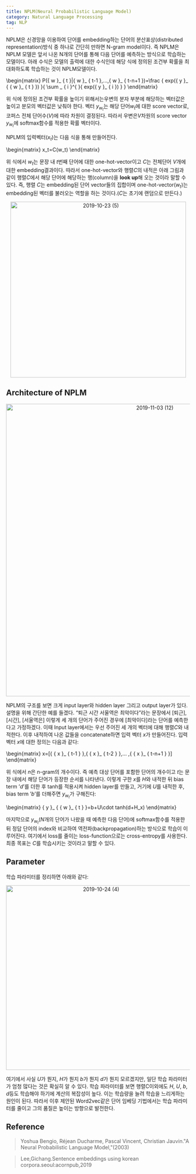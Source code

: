 ```yaml
---
title: NPLM(Neural Probabilistic Language Model)
category: Natural Language Processing
tag: NLP
---
```


NPLM은 신경망을 이용하여 단어를 embedding하는 단어의 분산표상(distributed representation)방식 중 하나로 간단히 만하면 N-gram model이다. 즉 NPLM은 NPLM 모델은 앞서 나온 N개의 단어를 통해 다음 단어를 예측하는 방식으로 학습하는 모델이다. 아래 수식은 모델의 출력에 대한 수식인데 해당 식에 정의된 조건부 확률을 최대화하도록 학습하는 것이 NPLM모델이다.


\begin{matrix}
P({ w }_ { t }|{ w }_ { t-1 },...,{ w }_ { t-n+1 })=\frac { exp({ y }_ { { w }_ { t } }) }{ \sum _ { i }^{  }{ exp({ y }_ { i }) } }
\end{matrix}


위 식에 정의된 조건부 확률을 높이기 위해서는우변의 분자 부분에 해당하는 벡터값은 높이고 분모의 벡터값은 낮춰야 한다. 벡터 $y_{w_t}$는 해당 단어$w_t$에 대한 score vector로, 코퍼스 전체 단어수($V$)에 따라 차원이 결정된다. 따라서 우변은$V$차원의 score vector $y_{w_t}$에 softmax함수를 적용한 확률 벡터이다.

NPLM의 입력벡터($x_t$)는 다음 식을 통해 만들어진다.


\begin{matrix}
x_t=C(w_t)
\end{matrix}


위 식에서 $w_t$는 문장 내 $t$번째 단어에 대한 one-hot-vector이고 $C$는 전체단어 $V$개에 대한 embedding결과이다. 따라서 one-hot-vector와 행렬$C$의 내적은 아래 그림과 같이 행렬$C$에서 해당 단어에 해당하는 행(column)을 **look up**해 오는 것이라 말할 수 있다. 즉, 행렬 $C$는 embedding된 단어 vector들의 집합이며 one-hot-vector($w_t$)는 embedding된 벡터를 불러오는 역할을 하는 것이다.($C$는 초기에 랜덤으로 만든다.)

<center><img width="481" alt="2019-10-23 (5)" src="https://user-images.githubusercontent.com/53667002/68085343-5e6ec780-fe83-11e9-9bbf-d8598f24942f.png"></center>

## Architecture of NPLM

<center><img width="800" alt="2019-11-03 (12)" src="https://user-images.githubusercontent.com/53667002/68085763-c7f0d500-fe87-11e9-8cba-c908678274e1.png">
</center>

NPLM의 구조를 보면 크게 input layer와 hidden layer 그리고 output layer가 있다. 설명을 위해 간단한 예를 들겠다. “퇴근 시간 서울역은 최악이다”라는 문장에서 [퇴근], [시간], [서울역은] 이렇게 세 개의 단어가 주어진 경우에 [최악이다]라는 단어를 예측한다고 가정하겠다. 이때 Input layer에서는 우선 주어진 세 개의 벡터에 대해 행렬$C$와 내적한다. 이후 내적하여 나온 값들을 concatenate하면 입력 벡터 $x$가 만들어진다. 입력 벡터 $x$에 대한 정의는 다음과 같다:


\begin{matrix}
x=\[{ { x }_ { t-1 } },{ { x }_ { t-2 } },… ,{ { x }_ { t-n+1 } }]
\end{matrix}


위 식에서 $n$은 n-gram의 개수이다. 즉 예측 대상 단어를 포함한 단어의 개수이고 $t$는 문장 내에서 해당 단어가 등장한 순서를 나타낸다. 이렇게 구한 $x$를 $H$와 내적한 뒤 bias term ’$d$’를 더한 후 tanh를 적용시켜 hidden layer를 만들고, 거기에 $U$를 내적한 후,  bias term ’$b$’를 더해주면 $y_{w_t}$가 구해진다:


\begin{matrix}
{ y }_ { { w }_ { t } }=b+U\cdot tanh(d+H_x)
\end{matrix}


마지막으로 $y_{w_t}$($N$개의 단어가 나왔을 때 예측한 다음 단어)에 softmax함수를 적용한 뒤 정답 단어의 index와 비교하여 역전파(backpropagation)하는 방식으로 학습이 이루어진다. 여기에서 loss를 줄이는 loss-function으로는 cross-entropy를 사용한다. 최종 목표는 $C$를 학습시키는 것이라고 말할 수 있다.

## Parameter

학습 파라미터를 정리하면 아래와 같다:

<center><img width="505" alt="2019-10-24 (4)" src="https://user-images.githubusercontent.com/53667002/68085609-04233600-fe86-11e9-99aa-32b4c894a374.png"></center>

여기에서 사실 $U$가 뭔지, $H$가 뭔지 $b$가 뭔지 $d$가 뭔지 모르겠지만, 일단 학습 파라미터가 엄청 많다는 것은 확실히 알 수 있다. 학습 파라미터를 보면 행렬C이외에도 $H$, $U$, $b$, $d$등도 학습해야 하기에 계산의 복잡성이 높다. 이는 학습량을 늘려 학습을 느리게하는 원인이 된다. 따라서 이후 제안된 Word2vec같은 단어 임베딩 기법에서는 학습 파라미터를 줄이고 그의 품질은 높이는 방향으로 발전한다.

## Reference

> Yoshua Bengio, Réjean Ducharme, Pascal Vincent, Christian Jauvin."A Neural Probabilistic Language Model,"(2003)

> Lee,Gichang.Sentence embeddings using korean corpora.seoul:acornpub,2019
